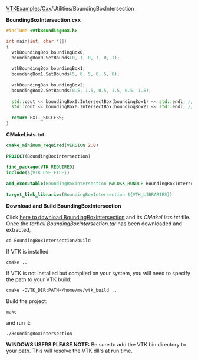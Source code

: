 [VTKExamples](/index/)/[Cxx](/Cxx)/Utilities/BoundingBoxIntersection

**BoundingBoxIntersection.cxx**
```c++
#include <vtkBoundingBox.h>

int main(int, char *[])
{
  vtkBoundingBox boundingBox0;
  boundingBox0.SetBounds(0, 1, 0, 1, 0, 1);
  
  vtkBoundingBox boundingBox1;
  boundingBox1.SetBounds(5, 6, 5, 6, 5, 6);
  
  vtkBoundingBox boundingBox2;
  boundingBox2.SetBounds(0.5, 1.5, 0.5, 1.5, 0.5, 1.5);
  
  std::cout << boundingBox0.IntersectBox(boundingBox1) << std::endl; // Should be 0
  std::cout << boundingBox0.IntersectBox(boundingBox2) << std::endl; // Should be 1
  
  return EXIT_SUCCESS;
}
```
**CMakeLists.txt**
```cmake
cmake_minimum_required(VERSION 2.8)
 
PROJECT(BoundingBoxIntersection)
 
find_package(VTK REQUIRED)
include(${VTK_USE_FILE})
 
add_executable(BoundingBoxIntersection MACOSX_BUNDLE BoundingBoxIntersection.cxx)
 
target_link_libraries(BoundingBoxIntersection ${VTK_LIBRARIES})
```

**Download and Build BoundingBoxIntersection**

Click [here to download BoundingBoxIntersection](https://github.com/lorensen/VTKWikiExamplesTarballs/raw/master/BoundingBoxIntersection.tar) and its *CMakeLists.txt* file.
Once the *tarball BoundingBoxIntersection.tar* has been downloaded and extracted,
```
cd BoundingBoxIntersection/build 
```
If VTK is installed:
```
cmake ..
```
If VTK is not installed but compiled on your system, you will need to specify the path to your VTK build:
```
cmake -DVTK_DIR:PATH=/home/me/vtk_build ..
```
Build the project:
```
make
```
and run it:
```
./BoundingBoxIntersection
```
**WINDOWS USERS PLEASE NOTE:** Be sure to add the VTK bin directory to your path. This will resolve the VTK dll's at run time.

